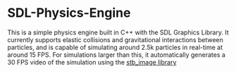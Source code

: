 # SDL-Physics-Engine

This is a simple physics engine built in C++ with the SDL Graphics Library. It currently supports elastic collisions and gravitational interactions between particles, and is capable of simulating around 2.5k particles in real-time at around 15 FPS. For simulations larger than this, it automatically generates a 30 FPS video of the simulation using the [stb_image library](https://github.com/nothings/stb)
